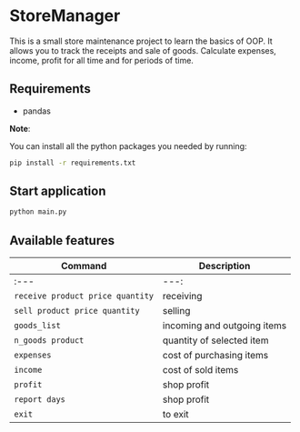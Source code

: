 # StoreManager

This is a small store maintenance project to learn the basics of OOP. 
It allows you to track the receipts and sale of goods. Calculate expenses, income, profit for all time and for periods of time.


## Requirements
* pandas

**Note**:

You can install all the python packages you needed by running:
```bash
pip install -r requirements.txt
```

## Start application
```bash
python main.py 
```

## Available features

| Command                         | Description                 |
|---------------------------------|-----------------------------|
| :---                            |                         ---:|
|`receive product price quantity` | receiving                   |
|`sell product price quantity`    | selling                    |
|`goods_list`                     | incoming and outgoing items |
|`n_goods product`                |quantity of selected item    |
|`expenses`                       |cost of purchasing items     |
|`income`                         |cost of sold items           |
|`profit`                         |shop profit                  |
|`report days`                    |shop profit                  |
|`exit`                           |to exit                      |


